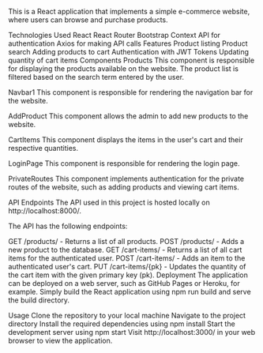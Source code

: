 This is a React application that implements a simple e-commerce website, where users can browse and purchase products.

Technologies Used
React
React Router
Bootstrap
Context API for authentication
Axios for making API calls
Features
Product listing
Product search
Adding products to cart
Authentication with JWT Tokens
Updating quantity of cart items
Components
Products
This component is responsible for displaying the products available on the website. The product list is filtered based on the search term entered by the user.

Navbar1
This component is responsible for rendering the navigation bar for the website.

AddProduct
This component allows the admin to add new products to the website.

CartItems
This component displays the items in the user's cart and their respective quantities.

LoginPage
This component is responsible for rendering the login page.

PrivateRoutes
This component implements authentication for the private routes of the website, such as adding products and viewing cart items.

API Endpoints
The API used in this project is hosted locally on http://localhost:8000/.

The API has the following endpoints:

GET /products/ - Returns a list of all products.
POST /products/ - Adds a new product to the database.
GET /cart-items/ - Returns a list of all cart items for the authenticated user.
POST /cart-items/ - Adds an item to the authenticated user's cart.
PUT /cart-items/{pk} - Updates the quantity of the cart item with the given primary key (pk).
Deployment
The application can be deployed on a web server, such as GitHub Pages or Heroku, for example. Simply build the React application using npm run build and serve the build directory.

Usage
Clone the repository to your local machine
Navigate to the project directory
Install the required dependencies using npm install
Start the development server using npm start
Visit http://localhost:3000/ in your web browser to view the application.
